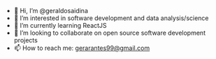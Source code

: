 - 👋 Hi, I’m @geraldosaidina
- 👀 I’m interested in software development and data analysis/science
- 🌱 I’m currently learning ReactJS
- 💞️ I’m looking to collaborate on open source software development projects
- 📫 How to reach me: gerarantes99@gmail.com

<!---
geraldosaidina/geraldosaidina is a ✨ special ✨ repository because its `README.md` (this file) appears on your GitHub profile.
You can click the Preview link to take a look at your changes.
--->

